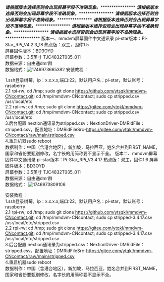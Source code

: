 *********************************请根据版本选择否则会出现屏幕字段不准确现象。*************************************************
*********************************请根据版本选择否则会出现屏幕字段不准确现象。*************************************************
*********************************请根据版本选择否则会出现屏幕字段不准确现象。*************************************************
*********************************请根据版本选择否则会出现屏幕字段不准确现象。*************************************************
*********************************请根据版本选择否则会出现屏幕字段不准确现象。*************************************************
*********************************请根据版本选择否则会出现屏幕字段不准确现象。*************************************************
版本一、mmdvm屏幕固件中文通讯录 
pi-star版本：Pi-Star_RPi_V4.2.3_18 
热点版：双工，固件1.5  
屏幕固件版本：BD3OYD  
屏幕参数：3.5英寸 TJC4832T035_011  
数据来源：自由通dmr群  
数据格式：![1746973665382](https://github.com/user-attachments/assets/49c49459-8cc8-4fad-9ac2-38af8e6ad45b)
安装教程 ：  

1.ssh登录树莓，ip：x.x.x.x,端口:22，默认用户名：pi-star，默认账号：raspberry  
2.1 rpi-rw; cd /tmp; sudo git clone https://github.com/ytsqkl/mmdvm-CNcontact.git; cd /tmp/mmdvm-CNcontact; sudo cp stripped.csv /usr/local/etc  
2.2 rpi-rw; cd /tmp; sudo git clone https://gitee.com/ytqkl/mmdvm-CNcontact.git; cd /tmp/mmdvm-CNcontact; sudo cp stripped.csv /usr/local/etc  
3.后台配置 nextion通讯录为stripped.csv：NextionDriver-DMRidFile：stripped.csv，配置地址：DMRidFileSrc-https://gitee.com/ytqkl/mmdvm-CNcontact/raw/main/stripped.csv  
4.重启机器sudo reboot  
数据制作：中国（含港台地区），新加坡，马拉西亚，姓名合并到FIRST_NAME，国家和省份要甄别修改，名字长的用简称要不显示不全。
版本二、mmdvm屏幕固件中文通讯录 
pi-star版本：Pi-Star_RPi_V3.4.17
热点版：双工，固件1.6
屏幕固件版本：BD3OYD  
屏幕参数：3.5英寸 TJC4832T035_011  
数据来源：自由通dmr群  
数据格式：
![1746973809106](https://github.com/user-attachments/assets/f151b376-0365-4b5c-80cb-0c1e6b607953)

安装教程 ：  
1.ssh登录树莓，ip：x.x.x.x,端口:22，默认用户名：pi-star，默认账号：raspberry  
2.1 rpi-rw; cd /tmp; sudo git clone https://github.com/ytsqkl/mmdvm-CNcontact.git; cd /tmp/mmdvm-CNcontact; sudo cp stripped-3.4.17.csv /usr/local/etc/stripped.csv   
2.2 rpi-rw; cd /tmp; sudo git clone https://gitee.com/ytqkl/mmdvm-CNcontact.git; cd /tmp/mmdvm-CNcontact; sudo cp stripped-3.4.17.csv /usr/local/etc/stripped.csv  
3.后台配置 nextion通讯录为stripped.csv：NextionDriver-DMRidFile：stripped.csv，配置地址：DMRidFileSrc-https://gitee.com/ytqkl/mmdvm-CNcontact/raw/main/stripped.csv   
4.重启机器sudo reboot  
数据制作：中国（含港台地区），新加坡，马拉西亚，姓名合并到FIRST_NAME，国家和省份要甄别修改，名字长的用简称要不显示不全。
